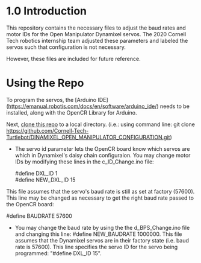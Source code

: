 # 1.0 Introduction

This repository contains the necessary files to adjust the baud rates and motor IDs for the Open Manipulator Dynamixel servos. The 2020 Cornell Tech robotics internship team adjusted these parameters and labeled the servos such that configuration is not necessary.

However, these files are included for future reference. 

# Using the Repo

To program the servos, the [Arduino IDE] (https://emanual.robotis.com/docs/en/software/arduino_ide/) needs to be installed, along with the OpenCR Library for Arduino.

Next, [clone this repo](https://github.com/Cornell-Tech-Turtlebot/DINAMIXEL_OPEN_MANIPULATOR_CONFIGURATION) to a local directory. (i.e.: using command line: git clone https://github.com/Cornell-Tech-Turtlebot/DINAMIXEL_OPEN_MANIPULATOR_CONFIGURATION.git)

- The servo id parameter lets the OpenCR board know which servos are which in Dynamixel's daisy chain configuraion. You may change motor IDs by modifying these lines in the c_ID_Change.ino file: 

  #define DXL_ID  1<br>
  #define NEW_DXL_ID  15<br>

This file assumes that the servo's baud rate is still as set at factory (57600). This line may be changed as necessary to get the right baud rate passed to the OpenCR board:

#define BAUDRATE  57600

- You may change the baud rate by using the the d_BPS_Change.ino file and changing this line:  #define NEW_BAUDRATE 1000000. This file assumes that the Dynamixel servos are in their factory state (i.e. baud rate is 57600). This line specifies the servo ID for the servo being programmed: "#define DXL_ID 15".
